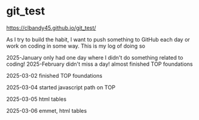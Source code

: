 # git_test

https://clbandy45.github.io/git_test/


As I try to build the habit, I want to push something to GitHub each day or work on coding in some way. This is my log of doing so

2025-January only had one day where I didn't do something related to coding!
2025-February didn't miss a day! almost finished TOP foundations

2025-03-02 finished TOP foundations

2025-03-04 started javascript path on TOP

2025-03-05 html tables

2025-03-06 emmet, html tables